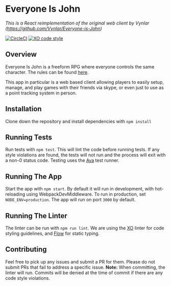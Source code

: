 # Everyone Is John
_This is a React reimplementation of the original web client by Vynlar (https://github.com/Vynlar/Everyone-is-John)_

 [![CircleCI](https://circleci.com/gh/kolyaventuri/everyoneisjohn.svg?style=svg)](https://circleci.com/gh/kolyaventuri/everyoneisjohn) [![XO code style](https://img.shields.io/badge/code_style-XO-5ed9c7.svg)](https://github.com/xojs/xo)

## Overview
Everyone Is John is a freeform RPG where everyone controls the same character. The rules can be found [here](https://1d4chan.org/images/7/70/EVERYONE_IS_JOHN.png).

This app in particular is a web based client allowing players to easily setup, manage, and play games with their friends via skype, or even just to use as a point tracking system in person.

## Installation
Clone down the repository and install dependencies with `npm install`

## Running Tests
Run tests with `npm test`. This will lint the code before running tests. If any style violations are found, the tests will not run and the process will exit with a non-0 status code. Testing uses the [Ava](https://github.com/avajs/ava) test runner.

## Running The App
Start the app with `npm start`. By default it will run in development, with hot-reloading using WebpackDevMiddleware. To run in production, set `NODE_ENV=production`. The app will run on port `3000` by default.

## Running The Linter
The linter can be run with `npm run lint`. We are using the [XO](https://github.com/xojs/xo) linter for code styling guidelines, and [Flow](https://flow.org) for static typing.

## Contributing
Feel free to pick up any issues and submit a PR for them. Please do not submit PRs that fail to address a specific issue. **Note:** When committing, the linter will run. Commits will be denied at the time of commit if there are any code style violations.
